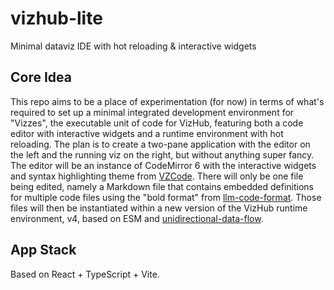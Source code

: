 # vizhub-lite

Minimal dataviz IDE with hot reloading &amp; interactive widgets

## Core Idea

This repo aims to be a place of experimentation (for now) in terms of what's required to set up a minimal integrated development environment for "Vizzes", the executable unit of code for VizHub, featuring both a code editor with interactive widgets and a runtime environment with hot reloading. The plan is to create a two-pane application with the editor on the left and the running viz on the right, but without anything super fancy. The editor will be an instance of CodeMirror 6 with the interactive widgets and syntax highlighting theme from [VZCode](https://github.com/vizhub-core/vzcode). There will only be one file being edited, namely a Markdown file that contains embedded definitions for multiple code files using the "bold format" from [llm-code-format](https://github.com/curran/llm-code-format). Those files will then be instantiated within a new version of the VizHub runtime environment, v4, based on ESM and [unidirectional-data-flow](https://www.npmjs.com/package/unidirectional-data-flow).

## App Stack

Based on React + TypeScript + Vite.
